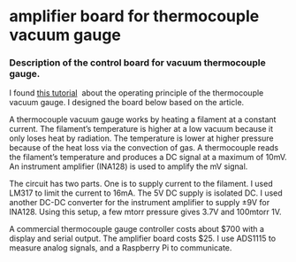 # amplifier board for thermocouple vacuum gauge

### Description of the control board for vacuum thermocouple gauge.

I found <a href="http://www.belljar.net/tcgauge.htm">
this tutorial</a>  about the operating principle of the thermocouple vacuum gauge. I designed the board below based on the article. 

A thermocouple vacuum gauge works by heating a filament at a constant current. The filament’s temperature is higher at a low vacuum because it only loses heat by radiation. The temperature is lower at higher pressure because of the heat loss via the convection of gas. A thermocouple reads the filament’s temperature and produces a DC signal at a maximum of 10mV. An instrument amplifier (INA128) is used to amplify the mV signal.

The circuit has two parts. One is to supply current to the filament. I used LM317 to limit the current to 16mA. The 5V DC supply is isolated DC. I used another DC-DC converter for the instrument amplifier to supply ±9V for INA128. Using this setup, a few mtorr pressure gives 3.7V and 100mtorr 1V. 

A commercial thermocouple gauge controller costs about $700 with a display and serial output. The amplifier board costs $25. I use ADS1115 to measure analog signals, and a Raspberry Pi to communicate.
 







